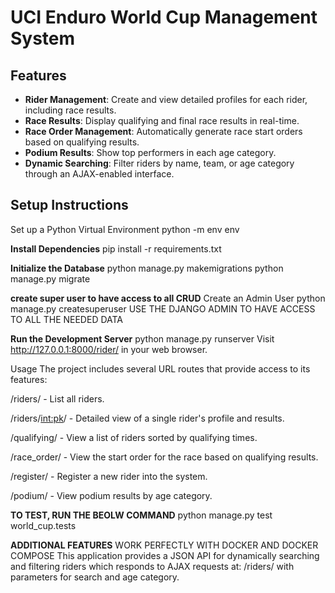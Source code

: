# UCI Enduro World Cup Management System


## Features

- **Rider Management**: Create and view detailed profiles for each rider, including race results.
- **Race Results**: Display qualifying and final race results in real-time.
- **Race Order Management**: Automatically generate race start orders based on qualifying results.
- **Podium Results**: Show top performers in each age category.
- **Dynamic Searching**: Filter riders by name, team, or age category through an AJAX-enabled interface.

## Setup Instructions
Set up a Python Virtual Environment
python -m env env

**Install Dependencies**
pip install -r requirements.txt


**Initialize the Database**
python manage.py makemigrations
python manage.py migrate

**create super user to have access to all CRUD**
Create an Admin User
python manage.py createsuperuser
USE THE DJANGO ADMIN TO HAVE ACCESS TO ALL THE NEEDED DATA

**Run the Development Server**
python manage.py runserver
Visit http://127.0.0.1:8000/rider/ in your web browser.

Usage
The project includes several URL routes that provide access to its features:

/riders/ - List all riders.

/riders/<int:pk>/ - Detailed view of a single rider's profile and results.

/qualifying/ - View a list of riders sorted by qualifying times.

/race_order/ - View the start order for the race based on qualifying results.

/register/ - Register a new rider into the system.

/podium/ - View podium results by age category.

**TO TEST, RUN THE BEOLW COMMAND**
 python manage.py test world_cup.tests


**ADDITIONAL FEATURES**
WORK PERFECTLY WITH DOCKER AND DOCKER COMPOSE
This application provides a JSON API for dynamically searching and filtering riders which responds to AJAX requests at:
/riders/ with parameters for search and age category.